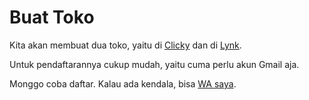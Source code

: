 # Buat Toko

Kita akan membuat dua toko, yaitu di [Clicky](https://clicky.id/) dan di [Lynk](https://lynk.id/).

Untuk pendaftarannya cukup mudah, yaitu cuma perlu akun Gmail aja.

Monggo coba daftar. Kalau ada kendala, bisa [WA saya](https://wa.me/6281545143654).
